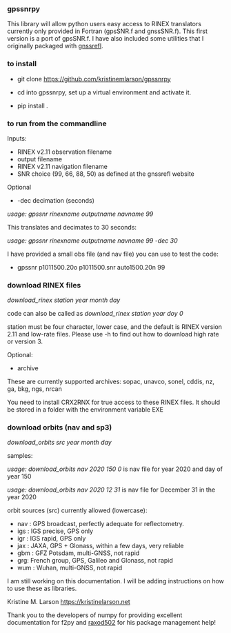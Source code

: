 ### gpssnrpy

This library will allow python users easy access to RINEX translators 
currently only provided in Fortran (gpsSNR.f and gnssSNR.f).  This 
first version is a port of gpsSNR.f.  I have also included some utilities
that I originally packaged with [gnssrefl](https://github.com/kristinemlarson/gnssrefl).  

### to install 

* git clone https://github.com/kristinemlarson/gpssnrpy

* cd into gpssnrpy, set up a virtual environment and activate it.

* pip install .


### to run from the commandline


Inputs:

* RINEX v2.11 observation filename
* output filename
* RINEX v2.11 navigation filename
* SNR choice (99, 66, 88, 50) as defined at the gnssrefl website

Optional
* -dec decimation (seconds)

*usage: gpssnr rinexname outputname navname 99*

This translates and decimates to 30 seconds:

*usage: gpssnr rinexname outputname navname 99 -dec 30*

I have provided a small obs file (and nav file) you can use to test the code:

* gpssnr p1011500.20o p1011500.snr auto1500.20n  99 


### download RINEX  files

*download_rinex station year month day* 

code can also be called as *download_rinex station year doy 0*

station must be four character, lower case, and the default is RINEX version 2.11 and low-rate files.
Please use -h to find out how to download high rate or version 3.

Optional:

* archive  

These are currently supported archives: sopac, unavco, sonel, cddis, nz, ga, bkg, ngs, nrcan 

You need to install CRX2RNX for true access to these RINEX files.  It should be stored in a 
folder with the environment variable EXE


### download orbits (nav and sp3)

*download_orbits src year month day*

samples: 

*usage: download_orbits nav 2020 150 0*  is nav file for year 2020 and day of year 150

*usage: download_orbits nav 2020 12 31*  is nav file for December 31 in the year 2020 

orbit sources (src) currently allowed (lowercase):

* nav : GPS broadcast, perfectly adequate for reflectometry.
* igs : IGS precise, GPS only
* igr : IGS rapid, GPS only
* jax : JAXA, GPS + Glonass, within a few days, very reliable
* gbm : GFZ Potsdam, multi-GNSS, not rapid
* grg: French group, GPS, Galileo and Glonass, not rapid
* wum : Wuhan, multi-GNSS, not rapid


I am still working on this documentation. I will be adding instructions 
on how to use these as libraries.

Kristine M. Larson
https://kristinelarson.net

Thank you to the developers of numpy for providing excellent documentation for f2py 
and [raxod502](https://github.com/raxod502) for his package management help!

